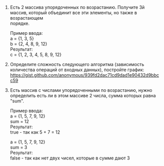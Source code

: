 1. Есть 2 массива упорядоченных по возрастанию. Получите 3й массив, который объединит все эти элементы, но также в возрастающем  
порядке.  

   Пример ввода:  
   a = {1, 3, 5}  
   b = {2, 4, 8, 9, 12}  
   Результат:  
   c = {1, 2, 3, 4, 5, 8, 9, 12}  

2. Определите сложность следующего алгоритма (зависимость количества операций от входных данных), постройте график:  
https://gist.github.com/anonymous/939fd2dac71cd9dad1e90432d9bbcc59  

3. Есть массив с числами упорядоченными по возрастанию, нужно определить есть ли в этом массиве 2 числа, сумма которых равна "sum".  

   Пример ввода:  
   a = {1, 5, 7, 9, 12}  
   sum = 12  
   Результат:  
   true - так как 5 + 7 = 12  

   a = {1, 5, 7, 9, 12}  
   sum = 3  
   Результат:  
   false - так как нет двух чисел, которые в сумме дают 3  
